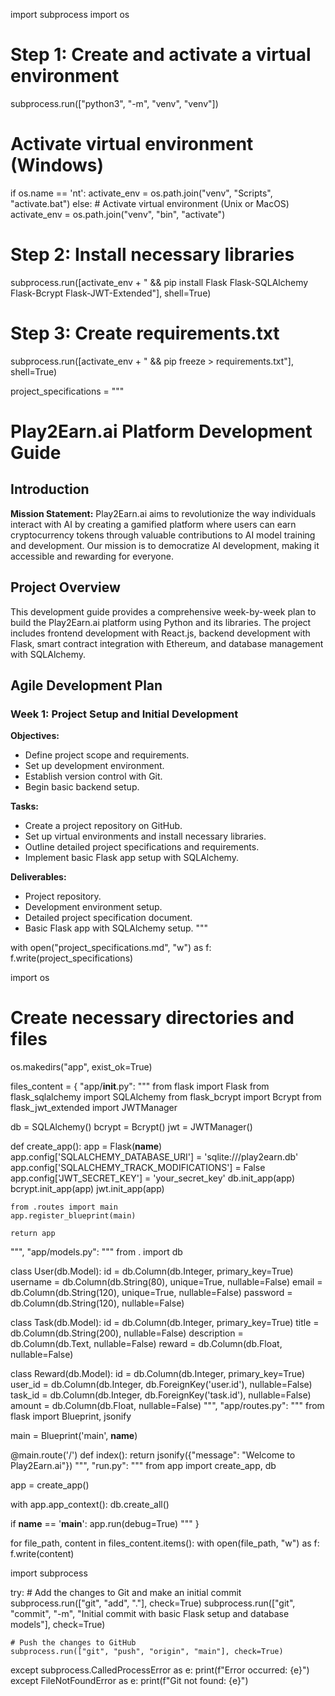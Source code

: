import subprocess
import os

# Step 1: Create and activate a virtual environment
subprocess.run(["python3", "-m", "venv", "venv"])

# Activate virtual environment (Windows)
if os.name == 'nt':
    activate_env = os.path.join("venv", "Scripts", "activate.bat")
else:  # Activate virtual environment (Unix or MacOS)
    activate_env = os.path.join("venv", "bin", "activate")

# Step 2: Install necessary libraries
subprocess.run([activate_env + " && pip install Flask Flask-SQLAlchemy Flask-Bcrypt Flask-JWT-Extended"], shell=True)

# Step 3: Create requirements.txt
subprocess.run([activate_env + " && pip freeze > requirements.txt"], shell=True)





project_specifications = """
# Play2Earn.ai Platform Development Guide

## Introduction

**Mission Statement:**
Play2Earn.ai aims to revolutionize the way individuals interact with AI by creating a gamified platform where users can earn cryptocurrency tokens through valuable contributions to AI model training and development. Our mission is to democratize AI development, making it accessible and rewarding for everyone.

## Project Overview
This development guide provides a comprehensive week-by-week plan to build the Play2Earn.ai platform using Python and its libraries. The project includes frontend development with React.js, backend development with Flask, smart contract integration with Ethereum, and database management with SQLAlchemy.

## Agile Development Plan
### Week 1: Project Setup and Initial Development

**Objectives:**
- Define project scope and requirements.
- Set up development environment.
- Establish version control with Git.
- Begin basic backend setup.

**Tasks:**
- Create a project repository on GitHub.
- Set up virtual environments and install necessary libraries.
- Outline detailed project specifications and requirements.
- Implement basic Flask app setup with SQLAlchemy.

**Deliverables:**
- Project repository.
- Development environment setup.
- Detailed project specification document.
- Basic Flask app with SQLAlchemy setup.
"""

with open("project_specifications.md", "w") as f:
    f.write(project_specifications)




import os

# Create necessary directories and files
os.makedirs("app", exist_ok=True)

files_content = {
    "app/__init__.py": """
from flask import Flask
from flask_sqlalchemy import SQLAlchemy
from flask_bcrypt import Bcrypt
from flask_jwt_extended import JWTManager

db = SQLAlchemy()
bcrypt = Bcrypt()
jwt = JWTManager()

def create_app():
    app = Flask(__name__)
    app.config['SQLALCHEMY_DATABASE_URI'] = 'sqlite:///play2earn.db'
    app.config['SQLALCHEMY_TRACK_MODIFICATIONS'] = False
    app.config['JWT_SECRET_KEY'] = 'your_secret_key'
    db.init_app(app)
    bcrypt.init_app(app)
    jwt.init_app(app)

    from .routes import main
    app.register_blueprint(main)

    return app
""",
    "app/models.py": """
from . import db

class User(db.Model):
    id = db.Column(db.Integer, primary_key=True)
    username = db.Column(db.String(80), unique=True, nullable=False)
    email = db.Column(db.String(120), unique=True, nullable=False)
    password = db.Column(db.String(120), nullable=False)

class Task(db.Model):
    id = db.Column(db.Integer, primary_key=True)
    title = db.Column(db.String(200), nullable=False)
    description = db.Column(db.Text, nullable=False)
    reward = db.Column(db.Float, nullable=False)

class Reward(db.Model):
    id = db.Column(db.Integer, primary_key=True)
    user_id = db.Column(db.Integer, db.ForeignKey('user.id'), nullable=False)
    task_id = db.Column(db.Integer, db.ForeignKey('task.id'), nullable=False)
    amount = db.Column(db.Float, nullable=False)
""",
    "app/routes.py": """
from flask import Blueprint, jsonify

main = Blueprint('main', __name__)

@main.route('/')
def index():
    return jsonify({"message": "Welcome to Play2Earn.ai"})
""",
    "run.py": """
from app import create_app, db

app = create_app()

with app.app_context():
    db.create_all()

if __name__ == '__main__':
    app.run(debug=True)
"""
}

for file_path, content in files_content.items():
    with open(file_path, "w") as f:
        f.write(content)



import subprocess

try:
    # Add the changes to Git and make an initial commit
    subprocess.run(["git", "add", "."], check=True)
    subprocess.run(["git", "commit", "-m", "Initial commit with basic Flask setup and database models"], check=True)
    
    # Push the changes to GitHub
    subprocess.run(["git", "push", "origin", "main"], check=True)
except subprocess.CalledProcessError as e:
    print(f"Error occurred: {e}")
except FileNotFoundError as e:
    print(f"Git not found: {e}")
